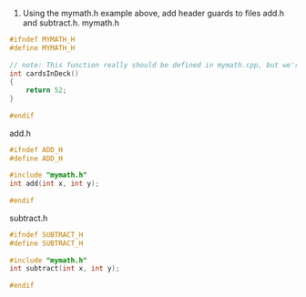 1) Using the mymath.h example above, add header guards to files add.h and subtract.h.
  mymath.h
```C++
#ifndef MYMATH_H
#define MYMATH_H
 
// note: This function really should be defined in mymath.cpp, but we're doing it here for the sake of example
int cardsInDeck()
{
    return 52;
}
 
#endif
```

  add.h
```C++
#ifndef ADD_H
#define ADD_H
 
#include "mymath.h"
int add(int x, int y);
 
#endif
```

  subtract.h
```C++
#ifndef SUBTRACT_H
#define SUBTRACT_H
 
#include "mymath.h"
int subtract(int x, int y);
 
#endif
```
